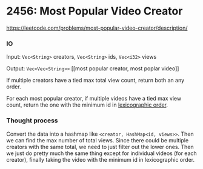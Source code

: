 # 2456: Most Popular Video Creator

https://leetcode.com/problems/most-popular-video-creator/description/

### IO

Input: `Vec<String>` creators, `Vec<String>` ids, `Vec<i32>` views

Output: `Vec<Vec<String>>` [[most popular creator, most poplar video]]

If multiple creators have a tied max total view count, return both an any order.

For each most popular creator, if multiple videos have a tied max view count, return the one with the minimum id
in [lexicographic order](https://en.wikipedia.org/wiki/Lexicographic_order).

### Thought process

Convert the data into a hashmap like `<creator, HashMap<id, views>>`. Then we can find the max number of total views.
Since there could be multiple creators with the same total, we need to just filter out the lower ones. Then we just do
pretty much the same thing except for individual videos (for each creator), finally taking the video with the minimum id
in lexicographic order.
